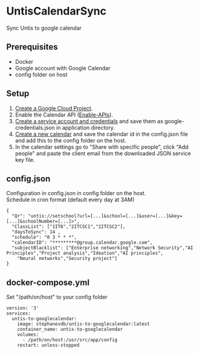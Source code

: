 # UntisCalendarSync
Sync Untis to google calendar                                                   
                                                                                
## Prerequisites                                                                
* Docker 
* Google account with Google Calendar
* config folder on host


## Setup
1. [Create a Google Cloud Project](https://developers.google.com/workspace/guides/create-project).
2. Enable the Calendar API ([Enable-APIs](https://developers.google.com/workspace/guides/enable-apis)).
3. [Create a service account and credentials](https://developers.google.com/workspace/guides/create-credentials#service-account) 
and save them as google-credentials.json in application directory.
4. [Create a new calendar](https://support.google.com/calendar/answer/37095?hl=en) and save the calendar id in the config.json file and add this to the config folder on the host.
5. In the calendar settings go to "Share with specific people", click "Add people" and paste the client email from the downloaded JSON
service key file.




## config.json
Configuration in config.json in config folder on the host. <br>
Schedule in cron format (default every day at 3AM)
```
{
  "Qr": "untis://setschool?url=[...]&school=[...]&user=[...]&key=[...]&schoolNumber=[...]>",
  "ClassList": ["1IT6","2ITCSC1","1ITCSC2"],
  "daysToSync": 14 ,
  "schedule": "0 3 * * *",
  "calendarID": "*********@group.calendar.google.com",
  "subjectBlacklist": ["Enterprise networking","Network Security","AI Principles","Project analysis","Ideation","AI principles",
    "Neural networks","Security project"]
}
```

## docker-compose.yml
Set "/path/on/host" to your config folder
```
version: '3'
services:
  untis-to-googlecalendar:
    image: stephanevdb/untis-to-googlecalendar:latest
    container_name: untis-to-googlecalendar
    volumes:
      - /path/on/host:/usr/src/app/config
    restart: unless-stopped
```
